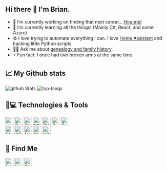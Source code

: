 ## Hi there 👋 I'm Brian.

- 🔭 I’m currently working on finding that next career... [Hire me!](https://linkedin.com/in/bzalewski)
- 🌱 I’m currently learning all the things!  (Mainly C#, React, and some Azure)
- :recycle: I love trying to automate everything I can. I love [Home Assistant](https://home-assistant.io) and hacking little Python scripts.
- :raising_hand_man: Ask me about [genealogy and family history](http://www.zalewskifamily.net).
- ⚡ Fun fact: I once had two broken arms at the same time.

## 📈 My Github stats
<div>
  <img src="https://github-readme-stats.vercel.app/api?username=brianjz&theme=dark&show_icons=true" alt="github Stats" />  
  <img src="https://github-readme-stats.vercel.app/api/top-langs/?username=brianjz&layout=compact&theme=dark" alt="top-langs" />
</div>

## 🚀💻 Technologies & Tools
<span><img src="https://img.shields.io/badge/JavaScript-323330?style=for-the-badge&logo=javascript&logoColor=F7DF1E" alt="JavaScript logo" title="JavaScript" height="25" /></span>
<span><img src="https://img.shields.io/badge/Python-FFD43B?style=for-the-badge&logo=python&logoColor=blue" alt="Python logo"  title="Python" height="25"/></span>
<span><img src="https://img.shields.io/badge/C%23-239120?style=for-the-badge&logo=c-sharp&logoColor=white" alt="C#" height="25"></span>
<span><img src="https://img.shields.io/badge/.NET-5C2D91?style=for-the-badge&logo=.net&logoColor=white" alt=".NET" height="25"></span>
<span><img src="https://img.shields.io/badge/PHP-777BB4?style=for-the-badge&logo=php&logoColor=white" alt="PHP" height="25"></span>
<span><img src="https://img.shields.io/badge/React-20232A?style=for-the-badge&logo=react&logoColor=61DAFB" alt="React" height="25"></span>
<span><img src="https://img.shields.io/badge/Bootstrap-563D7C?style=for-the-badge&logo=bootstrap&logoColor=white" alt="Bootstrap" height="25"></span><br />
<span><img src="https://img.shields.io/badge/MySQL-00000F?style=for-the-badge&logo=mysql&logoColor=white" alt="MySQL" height="25"></span>
<span><img src="https://img.shields.io/badge/Microsoft%20SQL-CC2927?style=for-the-badge&logo=microsoft%20sql%20server&logoColor=white" alt="SQL" height="25"></span>
<span><img src="https://img.shields.io/badge/MongoDB-4EA94B?style=for-the-badge&logo=mongodb&logoColor=white" alt="MongoDB" height="25"></span>
<span><img src="https://img.shields.io/badge/Wordpress-21759B?style=for-the-badge&logo=wordpress&logoColor=white" alt="Wordpress" height="25"></span>
<span><img src="https://img.shields.io/badge/VS_Code-0078D4?style=for-the-badge&logo=visual%20studio%20code&logoColor=white" alt="VS Code" height="25"></span>

## :satellite: Find Me
<span><a href="https://brianzalewski.com"><img src="https://img.shields.io/badge/brianzalewski.com-006AFF?style=for-the-badge&logo=zotero&logoColor=white" alt="brianzalewski.com" height="25"></a></span>
<span><a href="https://linkedin.com/in/bzalewski"><img src="https://img.shields.io/badge/LinkedIn-0077B5?style=for-the-badge&logo=linkedin&logoColor=white" alt="LinkedIn" height="25"></a></span>
<span><a href="https://steamcommunity.com/id/zideshow/"><img src="https://img.shields.io/badge/Steam-000000?style=for-the-badge&logo=steam&logoColor=white" alt="Steam" height="25"></a></span>
